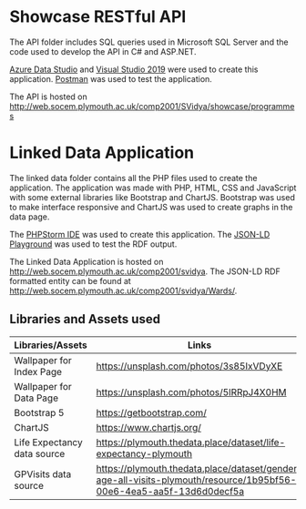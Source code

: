 # Showcase RESTful API
The API folder includes SQL queries used in Microsoft SQL Server and the code used to develop the API in C# and ASP.NET.

[Azure Data Studio](https://docs.microsoft.com/en-us/sql/azure-data-studio/what-is-azure-data-studio?view=sql-server-ver15) and [Visual Studio 2019](https://visualstudio.microsoft.com/downloads/) were used to create this application. [Postman](https://www.postman.com/) was used to test the application.

The API is hosted on http://web.socem.plymouth.ac.uk/comp2001/SVidya/showcase/programmes

# Linked Data Application
The linked data folder contains all the PHP files used to create the application. The application was made with PHP, HTML, CSS and JavaScript with some external libraries like Bootstrap and ChartJS. Bootstrap was used to make interface responsive and ChartJS was used to create graphs in the data page.

The [PHPStorm IDE](https://www.jetbrains.com/phpstorm/) was used to create this application. The [JSON-LD Playground](https://json-ld.org/playground/) was used to test the RDF output.

The Linked Data Application is hosted on http://web.socem.plymouth.ac.uk/comp2001/svidya.
The JSON-LD RDF formatted entity can be found at http://web.socem.plymouth.ac.uk/comp2001/svidya/Wards/.

## Libraries and Assets used
| Libraries/Assets | Links |
|--|--|
| Wallpaper for Index Page | https://unsplash.com/photos/3s85IxVDyXE |
| Wallpaper for Data Page | https://unsplash.com/photos/5lRRpJ4X0HM |
| Bootstrap 5 | https://getbootstrap.com/ |
| ChartJS | https://www.chartjs.org/ |
| Life Expectancy data source | https://plymouth.thedata.place/dataset/life-expectancy-plymouth |
| GPVisits data source | https://plymouth.thedata.place/dataset/gender-age-all-visits-plymouth/resource/1b95bf56-00e6-4ea5-aa5f-13d6d0decf5a |
